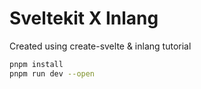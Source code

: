 # Sveltekit X Inlang

Created using create-svelte & inlang tutorial

```sh
pnpm install
pnpm run dev --open
```
